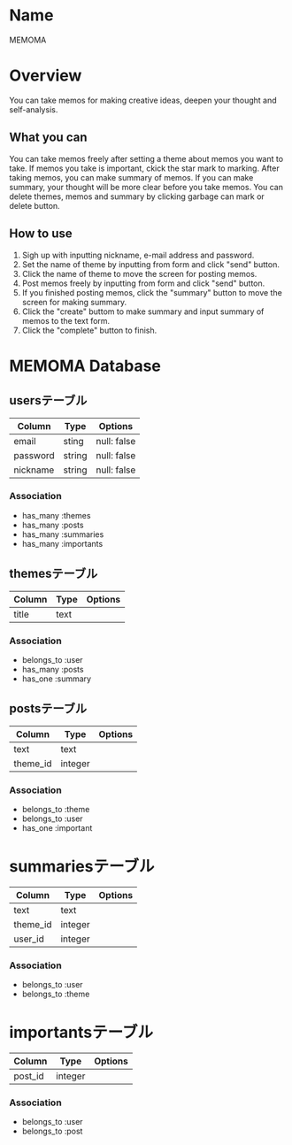 # Name
MEMOMA

# Overview
You can take memos for making creative ideas, deepen your thought and self-analysis.

## What you can
You can take memos freely after setting a theme about memos you want to take. If memos you take is important, ckick the star mark to marking. After taking memos, you can make summary of memos. If you can make summary, your thought will be more clear before you take memos. You can delete themes, memos and summary by clicking garbage can mark or delete button.

## How to use
1. Sigh up with inputting nickname, e-mail address and password.
2. Set the name of theme by inputting from form and click "send" button.
3. Click the name of theme to move the screen for posting memos.
4. Post memos freely by inputting from form and click "send" button.
5. If you finished posting memos, click the "summary" button to move the screen for making summary.
6. Click the "create" buttom to make summary and input summary of memos to the text form.
6. Click the "complete" button to finish.

# MEMOMA Database
## usersテーブル
|Column|Type|Options|
|------|----|-------|
|email|sting|null: false|
|password|string|null: false|
|nickname|string|null: false|
### Association
- has_many :themes
- has_many :posts
- has_many :summaries
- has_many :importants

## themesテーブル
|Column|Type|Options|
|------|----|-------|
|title|text||
### Association
- belongs_to :user
- has_many :posts
- has_one :summary

## postsテーブル
|Column|Type|Options|
|------|----|-------|
|text|text||
|theme_id|integer||
### Association
- belongs_to :theme
- belongs_to :user
- has_one :important

# summariesテーブル
|Column|Type|Options|
|------|----|-------|
|text|text||
|theme_id|integer||
|user_id|integer||
### Association
- belongs_to :user
- belongs_to :theme

# importantsテーブル
|Column|Type|Options|
|------|----|-------|
|post_id|integer||
### Association
- belongs_to :user
- belongs_to :post